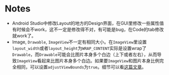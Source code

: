 # Notes
- Android Studio中修改Layout的地方的Design界面，在GUI里修改一些属性值有时候会不work，这不一定是修改得不对，有可能是bug，在Code的tab修改就work了。
- Image, `Drawable`, `ImageView`不一定有相同大小。在`ImageView`里设置`layout_width`或者`layout_height`为`WRAP_CONTENT`实际是设置wrap了`Drawable`，而`Drawable`可能会比图片本身多个白边（上下或者左右），从而导致`ImageView`看起来比图片本身多个白边。如果要`ImageView`和图片本身比例完全相同，可以设置`adjustViewBounds`为`true`。细节可以看[这篇文章](https://www.jianshu.com/p/ad8d3987d560)。
